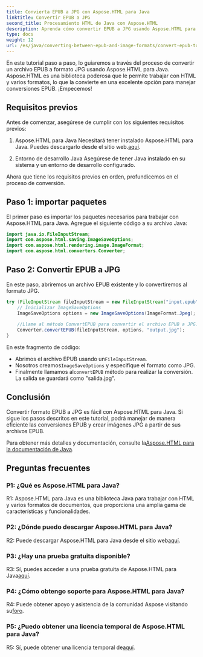 ```yaml
---
title: Convierta EPUB a JPG con Aspose.HTML para Java
linktitle: Convertir EPUB a JPG
second_title: Procesamiento HTML de Java con Aspose.HTML
description: Aprenda cómo convertir EPUB a JPG usando Aspose.HTML para Java. Siga nuestra guía paso a paso y aproveche el poder de Aspose.HTML.
type: docs
weight: 12
url: /es/java/converting-between-epub-and-image-formats/convert-epub-to-jpg/
---
```

En este tutorial paso a paso, lo guiaremos a través del proceso de convertir un archivo EPUB a formato JPG usando Aspose.HTML para Java. Aspose.HTML es una biblioteca poderosa que le permite trabajar con HTML y varios formatos, lo que la convierte en una excelente opción para manejar conversiones EPUB. ¡Empecemos!

## Requisitos previos

Antes de comenzar, asegúrese de cumplir con los siguientes requisitos previos:

1. Aspose.HTML para Java
 Necesitará tener instalado Aspose.HTML para Java. Puedes descargarlo desde el sitio web.[aquí](https://releases.aspose.com/html/java/).

2. Entorno de desarrollo Java
Asegúrese de tener Java instalado en su sistema y un entorno de desarrollo configurado.

Ahora que tiene los requisitos previos en orden, profundicemos en el proceso de conversión.

## Paso 1: importar paquetes

El primer paso es importar los paquetes necesarios para trabajar con Aspose.HTML para Java. Agregue el siguiente código a su archivo Java:

```java
import java.io.FileInputStream;
import com.aspose.html.saving.ImageSaveOptions;
import com.aspose.html.rendering.image.ImageFormat;
import com.aspose.html.converters.Converter;
```

## Paso 2: Convertir EPUB a JPG

En este paso, abriremos un archivo EPUB existente y lo convertiremos al formato JPG.

```java
try (FileInputStream fileInputStream = new FileInputStream("input.epub")) {
    // Inicializar ImageSaveOptions
    ImageSaveOptions options = new ImageSaveOptions(ImageFormat.Jpeg);
    
    //Llame al método ConvertEPUB para convertir el archivo EPUB a JPG.
    Converter.convertEPUB(fileInputStream, options, "output.jpg");
}
```

En este fragmento de código:

-  Abrimos el archivo EPUB usando un`FileInputStream`.
-  Nosotros creamos`ImageSaveOptions` y especifique el formato como JPG.
-  Finalmente llamamos al`convertEPUB` método para realizar la conversión. La salida se guardará como "salida.jpg".

## Conclusión

Convertir formato EPUB a JPG es fácil con Aspose.HTML para Java. Si sigue los pasos descritos en este tutorial, podrá manejar de manera eficiente las conversiones EPUB y crear imágenes JPG a partir de sus archivos EPUB.

 Para obtener más detalles y documentación, consulte la[Aspose.HTML para la documentación de Java](https://reference.aspose.com/html/java/).

## Preguntas frecuentes

### P1: ¿Qué es Aspose.HTML para Java?

R1: Aspose.HTML para Java es una biblioteca Java para trabajar con HTML y varios formatos de documentos, que proporciona una amplia gama de características y funcionalidades.

### P2: ¿Dónde puedo descargar Aspose.HTML para Java?

 R2: Puede descargar Aspose.HTML para Java desde el sitio web[aquí](https://releases.aspose.com/html/java/).

### P3: ¿Hay una prueba gratuita disponible?

 R3: Sí, puedes acceder a una prueba gratuita de Aspose.HTML para Java[aquí](https://releases.aspose.com/).

### P4: ¿Cómo obtengo soporte para Aspose.HTML para Java?

 R4: Puede obtener apoyo y asistencia de la comunidad Aspose visitando su[foro](https://forum.aspose.com/).

### P5: ¿Puedo obtener una licencia temporal de Aspose.HTML para Java?

R5: Sí, puede obtener una licencia temporal de[aquí](https://purchase.aspose.com/temporary-license/).
